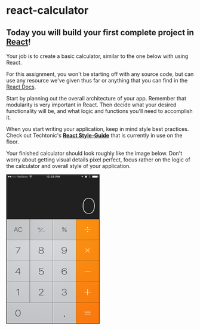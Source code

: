 # react-calculator

## Today you will build your first complete project in [React](https://reactjs.org/)!
Your job is to create a basic calculator, similar to the one below with using React.  

For this assignment, you won't be starting off with any source code, but can use any resource we've given thus far or anything that you can find in the [React Docs](https://reactjs.org/).  

Start by planning out the overall architecture of your app. Remember that modularity is very important in React.  Then decide what your desired functionality will be, and what logic and functions you'll need to accomplish it.  

When you start writing your application, keep in mind style best practices.  Check out Techtonic's **[React Style-Guide](https://techtonicgroup.atlassian.net/wiki/spaces/PD/pages/185892955/Style+Guide?atlOrigin=eyJpIjoiOTI0NjcwZmIwNmZlNDlmMjgxYmRmMDZkOWE2ZmQ5MmIiLCJwIjoiYyJ9)** that is currently in use on the floor. 

Your finished calculator should look roughly like the image below.  Don't worry about getting visual details pixel perfect, focus rather on the logic of the calculator and overall style of your application. 



<a href="./calc.png"><img src="./calc.png" align="left" height="400" width="250" ></a>
